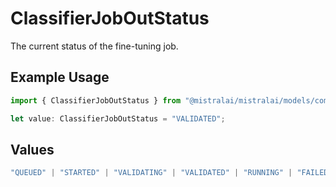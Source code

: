 # ClassifierJobOutStatus

The current status of the fine-tuning job.

## Example Usage

```typescript
import { ClassifierJobOutStatus } from "@mistralai/mistralai/models/components";

let value: ClassifierJobOutStatus = "VALIDATED";
```

## Values

```typescript
"QUEUED" | "STARTED" | "VALIDATING" | "VALIDATED" | "RUNNING" | "FAILED_VALIDATION" | "FAILED" | "SUCCESS" | "CANCELLED" | "CANCELLATION_REQUESTED"
```